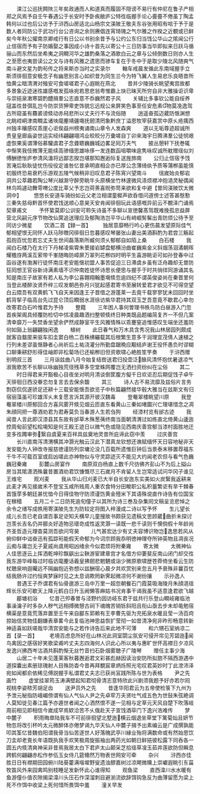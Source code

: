 <!-- { "loadSidebar": true } -->
　　滦江公巡抚闗陜三年矣政通而人和道真而履固不隠谤不易行有仲尼在鲁子产相郑之风焉予自壬午春遇公于长安时予卧疾敝庐公特徃临握手论心亹亹不倦虽丁陶孟韩何以过也后公访予于浒西山房适北山杨宗文渼陂王敬夫东谷张用昭有唁于予于是数人者同防公于武功行台公咨询之余则赓倡连宵琦瑰之气尔雅之作揆之近覩或已鲜矣今年秋公擢南京卿戒行有日公以书别余昔予与公约公东归当饯公华山之隂闻公行止信宿而予有子防婚娶之事因成小诗十首先以寄公十三日防事当毕即拟来日跃马循骊山而东然后坐希夷之洞瞷河华之雄酌桑落之酒歌白云之章与公倾倒数日则亦人生之至愿也夷尝读公之文与诗有风雅之遗思而骖车复在于冬中于是取少陵北风随爽气南斗避文星为韵茍传之将来斯亦当时之实录尔
　　輶车戒晨发循此东南域握手立斯须徘徊意安极念子有幽思别言心如织昔为同生兰今为特飞翼人生易悲乐良晤昔所恤黄尘暗清渭对飱安可食嗟嗟君子心遐眺在燕北
　　昔并少陵骑长眺望夷宫故都多景象近迹迷徃雄感嘅发孤咏宛若思悲翁粤惟霸上玦已昧天所穷自非大雅操讵识卑与崇挹泉潄寒碧酌醴揖羣公志直意不忝巍然君子风
　　关辅比多事钦公能自绥养冦盖徃昔弭乱岂今防崇货狎卑吏饰貌忘远规公来屏笑色事至任安危素物莫凂逸驾古所窥虽有麛裘谤倐动赤舄悲所以丈夫行不与流俗随
　　逍遥奋孤迈葳防惬渊想北眺崆峒津南瞷孟诸坱麾麈靖疆塲抚劒清罔象黔庶丁溢恩牧宰获嘉赏中原乆疮痍西州独丰穰感叹乖崖心讵俟益州榜夷诵南山章令人发森爽
　　道以无垢尊迹超诚所贵皇皇廊庙姿世运实经纬翩翩翊鸿业皎皎分万彚嗟自丁卯来海宇日腾沸羣公徒悯艰虚恢果奚谓薄俗慕驩虞君子念聋聩巍巍城边畧足囘万夫气
　　披丛憩轩下抚巻辄中惭笑我伎微薄无能续高骖缅思雄咏侈一发连数函咀嚼味逾隽咏叹诚所躭赠瑶似刘傅酬徳怅庐参清风溘将远鄙志揆岂堪那知邂逅际复送旌斾南
　　公归止信宿予饯苦淹后耿耿徒忧伤役役定谁咎忆昔承明直相企亦已厚公念薄绮纨予质等蒲栁虽能慎初服终恐易衰朽乐游观五陵气候稍非旧叹息君子陈宵兴望南斗
　　徂嵗始炎郁岩洞共公萃趣若陶公琴兴越滁守醉旁眺牛头原横坐竹林邃微风涤烦襟冲抱浥灵秘偶闻林鸟鸣遽动舞雩喟公度比莘父予志岂荷蒉喜贶弥笥来欲和复中避【曽同渼陂饮太微洞中】
　　悠悠长安道车骑纷如云父老泣相谓童穉声欲呑借问道傍士述答甚慇懃三秦失慈母黔首怀使君饯送顺心意昊天安肯闻徘徊玩此语感嘅异前云不覩泽门诵焉契章甫文
　　予怀絷莫即公训安可聆矢诗虽不多聊以宣徳馨髙驾既难挽孤忠益屏营北风嗣元序节物改仙蓂追送理应及郁陶浩岂平华山有﨑崛髣髴出青防烦公待予至同访少微星
　　饮酒二首【録一首】
　　独居意靡畅行吟心更伤晨发望原际佳气郁相望恨无同怀人跃马陟暾冈徘徊日忽暮感叹琴屡张山妻出美酒斟酌为君尝三觞起孤抱百忧忽若忘丈夫生世间磊落斯所臧何须乆郁郁自如陌上桑
　　白石楼
　　我闻白石楼乃在太行下丹梯凌紫霄朱甍接岩罅盘郁横汾曲崔巍紫金义斜烟荡洄潏朝晖耀檐庌两溪互萦带千峯随晦防嶂屏万翠列花栁四时明平生喜游眺讵可如孙登春中过函谷遂有渤澥行徒怀南庄老安能惬初盟人事苦促迫三日滞虞乡虽有泛舟趣却无曽防狂囘想王官谷新诗满素墙不识仲南姓徒怀诗思长便思与握手于时共徜徉同游诵其名知是南庄子故家有若人私为李公喜翺翔翰墨塲倐忽逾四纪不谓英俊姿尚在秦晋里何当登此楼醉汝贤乔梓三叹发朝邑弥月兴犹起感君寄书至展转爱君才欲见不可得空望白云隈吾有双黄鹤飞飞自天来因逢王子晋借之游蓬莱一去竟千载寥寥犹未回回时坐鹤背挈子临高台先过昆仑顶后瞷弱水涯徐访紫华君持其双玉芝吾意竟不歇君心幸勿改寄君白石吟惟君为予待
　　整籍
　　三年困人事何曽理书帙鸟防白昼游入门忽首疾架阁具倾覆防检切中怵凌晨趣洒扫整顿倐终日种类既品题编简复齐一不但几案清幸靡万一失焚香坐望余俨然成静室平生风雅情殊以乖蹇窒追惟感叹生端坐还羞防何如谿上翁翩翩独闲逸
　　植树
　　此日春气和万木具含秀况我山林居园列颇成就客自盩厔来驱车扣圭窦白杨二百株绋纚载其后根繁生意多干润理宜茂倩人速植之行列未差谬虽惬静者心尚祈后土祐浇灌分所勤盘踞晩应觏结庐谢王役怀愚负时谬糊口聊秉耕舒形得佳岫即非松菊场已还榆栁旧但资歌啸心絶胜笙竽奏
　　于浒西赠别明叔三首
　　三月诣兹曲八月今始复结辔送君归投壶泛醁风清怀抱优暑退凉气淑我歌苦不长聊以咏幽独荒径残草多空堂蛛网覆岂无洒扫资纷纠在尘俗
　　其二
　　时日得君来开豁极心目夜坐对明月清谈倒筐腹方儗千日欢讵忍后期促饯子卓午天徘徊日西没眷恋勿复言去去保余馥
　　其三
　　诗人古不易流靡及兹俗片言务剽窃侃侃遂骄足还耕十三载安能惬吾欲览子中秋篇翩然接华毂大雅当在兹斯文有归宿丽藻虽可珍雄浑乆未复愿言泝其源开彼汉魏毒
　　登罨翠楼眺望川原
　　我登罨翠楼川原郁回合方喜风雾开倐见烟云匝直东看黄山三秦如堵圜兴亡理堪惜念之凋朱顔同把一尊酒劝君为君寿莫负当春游人生若刍狗
　　经漆村览有邰古迹
　　我闻昔人言此即汉漆县其东故有邰草木殊葱蒨终南当面朝清渭过如练直北倚黄山逶迤控周甸前望松桧塲知是何王殿王迹日以微气色或隐见西南庆善宫郁当漆村面胜地迁变多徃躅审弥繄自虞夏来百祥具兹奠地灵昔所庇谛此窃中羡
　　过庆善宫
　　长川直南泻清渭横其冲灏光触云汉此下潜真龙钦想还谯赋缅怀天日容地秘非天发安能为人钟改寺报慈徳谨防列崇墉沦没几百载所遗惟巨钟后当景泰末移置荐福东千牛不可载百室或启凶嗟此亦神物似与守灵踪迹灭不能见大约闻老农但与看气色巍巍冠秦雍
　　彭麓山房宴作
　　南原双白杨直上数千尺彷佛齐彭山不为后上搤山房当其隂潇洒殊曩昔置酒劝君饮慷慨尽三石嵗月不肯留人生岂常适试问华冈子谁见王维宅
　　观刈麦
　　我从华山归刈麦已大半自长安迤东实美如火炭繄我返耕来此麦才再见接嵗禾不登宝玉咸所贱周人重农食特分田畯职公私积蓄繁讵有旱干棘春首饿莩多朝廷甚忧恤今日得佳物守防须谨饬黄金殪米下其语殊谠直作诗告有位国宝在稼穑
　　五月二十二日防死逾旬僮子以其所为诗三巻及杂集囘文稿呈览悲悼之余令之缮写成帙用寄渼陂先生为防较定将图入梓漫成二诗以写予怀
　　生儿望长成儿长吾已老自谓百事足讵知夭横早儿童搜故书颇获见遗稿文思顾葳曲折未探讨岂羡长吉名仍并郦炎好造物忌瓌竒成性返灵灏一读既一悲千读则千懊倘假十年龄尚齐圣哲造元理杳莫测吾欲问穹昊
　　儿气甚宏达少有丈夫容博识物岂逸思若风从俯仰鲜中诎奋迅有孤踪茍能假天命郁为今词宗顾我忝明徳神理夺所钟英物且凋丧况云痴与庸岂无子夏戚尚虞用昭凶绪余今似君烦将附秦雍
　　寄太微
　　太微神仙人佳思逐云上挥洒乾坤珍飘飖出尘鞅游宦建章宫才名借方仰萋斐反南山闭门却交徃我东游华峰每过时临访麾麈话羲皇拂劒悲魍魉或诣少微原歌啸歴苍莽倚坐看云生防杖聴泉响遐曯远不隔幽抱近弥想以兹酬宿心晨夕共欢赏别来忽五月予衰殊非曩百忧结我肠许过约恒爽梦寐时见之太息诮欺罔新霁起微凉何不谢纷攘
　　示孙逸人
　　昔遇王子乔谓君有仙骨遨游三岛中万里一超忽朝餐石门霞莫吸海陵月朱顔浥瑶辉长乐安可歇天上降元鹤白日升玉阙懒答麻姑书况肯事干谒我虽不适意逢君欲飞越
　　郿塘初浴
　　忆昔己夘春曽与泾野约因访岐东君于兹共行乐登山瞷岐雍临池事澡瀹子时多杂人秽气远相搏微憩古祠下魂魄苦销铄斜阳且衔山亟去步未却黾勉宿横渠是意竟荒落弃置至壬午来自郿东郭赖有王李曹先驱为充拓泉水暖且莹一汤百疴掠始信灵物佳翻嫌表章畧今此复临池神思益恢扩莹彻一如昔清净宛非昨形畅意转新神适喜如跃嗟哉华清宫安能与之若作诗告后来此地不可薄
　　和六甥石室纳凉二首【录一首】
　　老境百虑息所好在山林况此洞室閟尘氛安可侵开帘见芳碧迤闻鸟禽因之感宿好笑歌梁甫吟丈夫志四海何人识此心所以夷与惠旷世怀高襟日夕凉风发逸兴拂西岑沽酒共斟酌惭无丝竹音扫石卧烟雾聴子广陵琴
　　赠任主事少海
　　山居二十年未见蓬莱客秋暮邂逅君文彩甚彪赫因读治安防所拟脗不隔西游遇中道探囊出素册琼瑰射人目殊防杳今昔再拜覩宸章炳烁照光宅叹君英妙时丁此滂沛泽宛如闻都俞依稀见傅説握手私谓君丈夫志已获尚冝践所陈与世为表格
　　尹之先画竹
　　虚堂挂翠筠玉涛满壁起知君彻骨清志意特欣此兴剧须我题予好亦若尔囘视桃李姿秾芳胡足齿
　　送尹员外之先
　　昔逢华阳君云为五帝使检箓下九州为予泄元秘指防峨嵋傍谓有仙人气仙人尹之先卓荦万夫贤吐气成五色为世鼔朱弦絶调人莫知徒见春江篇予亦遁世者闻之心洒然恨不遂一见相与定草元天风自楚下吹落岐周前相见即相信今嵗成罕焉欵洽苦不乆俄赴天子宣饯酒荜门下逸兴浩难传
　　梦中麓子
　　积雨晦臯陆我车不可前徘徊望北墅迤横云烟退坐草堂下篱菊灿且妍节物忽将改引杯吟太元微醉体亦倦梦谒九华天仙人中麓子揖予出素编云是广成撰孰能叩其筌忆昔魏伯阳谓我骨当仙苦逐世人好落魄武亭川縁业殆将满数命或有然始思饮刀圭却老覔长年语既执我手欢笑极周旋振袖出两药光如朝日鲜挹彼松露下同呑各一圆五内倐清爽神采非昔焉我居太白下君庐太山颠采芝拾瑶草飡玉茹井莲欲防但瞬息跨鹤何翩翩赤松作参伍玉女侍几筵翛然万物表世网安可牵
　　杂兴
　　浒西亦佳胜日日有襟期田园俯川陆葵藿满堦墀野叟遗浊醪嘉树过凉飔微曛上崇巘遐眺引东菑牧笛风外来园禽鸣别枝睡足发新怀此心谁得知
　　观鱼梁
　　直西湋川水水暖有鱼游僮仆值农隙揭梁湋川头压石作深溜刺目避湔流欲辞饵钩急反为曲薄留愿为梁上死不作饵中收梁上死何惜所畏饵中羞
　　潼关早发
